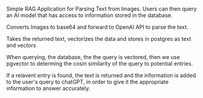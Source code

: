 Simple RAG Application for Parsing Text from Images.
Users can then query an AI model that has access to information stored in the database.

Converts Images to base64 and forward to OpenAI API to parse the text.

Takes the returned text, vectorizes the data and stores in postgres as text and vectors

When querying, the database, the the query is vectored, then we use pgvector to determing the cosin similarity of the query to potential entries.

If a relavent entry is found, the text is returned and the information is added to the user's query to chatGPT, in order to give it the appropriate information to answer accurately.
